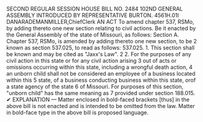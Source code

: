 SECOND REGULAR SESSION
HOUSE BILL NO. 2484
102ND GENERAL ASSEMBLY
INTRODUCED BY REPRESENTATIVE BURTON.
4561H.01I DANARADEMANMILLER,ChiefClerk
AN ACT
To amend chapter 537, RSMo, by adding thereto one new section relating to civil actions.
Be it enacted by the General Assembly of the state of Missouri, as follows:
Section A. Chapter 537, RSMo, is amended by adding thereto one new section, to be
2 known as section 537.025, to read as follows:
537.025. 1. This section shall be known and may be cited as "Jaxx's Law".
2 2. For the purposes of any civil action in this state or for any civil action arising
3 out of acts or omissions occurring within this state, including a wrongful death action,
4 an unborn child shall not be considered an employee of a business located within this
5 state, of a business conducting business within this state, orof a state agency of the state
6 of Missouri. For purposes of this section, "unborn child" has the same meaning as
7 provided under section 188.015.
✔
EXPLANATION — Matter enclosed in bold-faced brackets [thus] in the above bill is not enacted and is
intended to be omitted from the law. Matter in bold-face type in the above bill is proposed language.
